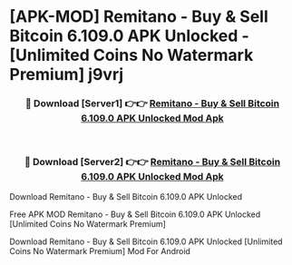 # [APK-MOD] Remitano - Buy & Sell Bitcoin 6.109.0 APK Unlocked - [Unlimited Coins No Watermark Premium] j9vrj



<div align="center">
<h3>🔴 Download [Server1] 👉👉 <a href="https://momento.my/?title=Remitano_-_Buy_&_Sell_Bitcoin_6.109.0_APK_Unlocked">Remitano - Buy & Sell Bitcoin 6.109.0 APK Unlocked Mod Apk</a></h3><br>

<h3>🔴 Download [Server2] 👉👉 <a href="https://momento.my/?title=Remitano_-_Buy_&_Sell_Bitcoin_6.109.0_APK_Unlocked">Remitano - Buy & Sell Bitcoin 6.109.0 APK Unlocked Mod Apk</a></h3>
</div>



Download Remitano - Buy & Sell Bitcoin 6.109.0 APK Unlocked 

Free APK MOD Remitano - Buy & Sell Bitcoin 6.109.0 APK Unlocked [Unlimited Coins No Watermark Premium]

Download Remitano - Buy & Sell Bitcoin 6.109.0 APK Unlocked [Unlimited Coins No Watermark Premium] Mod For Android
